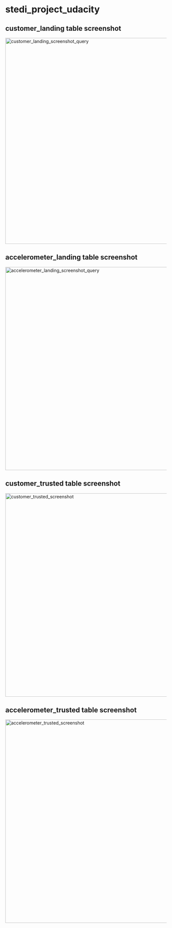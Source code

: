 # stedi_project_udacity

## customer_landing table screenshot

<img width="643" alt="customer_landing_screenshot_query" src="https://github.com/elyseelc/stedi_project_udacity/assets/128007448/454781dc-d705-42a8-8a24-0623e1d07eb2">



## accelerometer_landing table screenshot

<img width="634" alt="accelerometer_landing_screenshot_query" src="https://github.com/elyseelc/stedi_project_udacity/assets/128007448/b254ba75-bff1-479c-83ae-e4916b7570ec">


## customer_trusted table screenshot

<img width="635" alt="customer_trusted_screenshot" src="https://github.com/elyseelc/stedi_project_udacity/assets/128007448/30ec7fcc-e795-46cb-9eb7-8cec269b6ffb">


## accelerometer_trusted table screenshot

<img width="635" alt="accelerometer_trusted_screenshot" src="https://github.com/elyseelc/stedi_project_udacity/assets/128007448/14b1e566-f771-4fa7-b1b3-312abe542e52">

